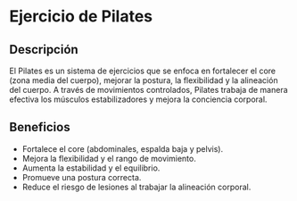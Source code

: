 # Ejercicio de Pilates

## Descripción
El Pilates es un sistema de ejercicios que se enfoca en fortalecer el core (zona media del cuerpo), mejorar la postura, la flexibilidad y la alineación del cuerpo. A través de movimientos controlados, Pilates trabaja de manera efectiva los músculos estabilizadores y mejora la conciencia corporal.

## Beneficios
- Fortalece el core (abdominales, espalda baja y pelvis).
- Mejora la flexibilidad y el rango de movimiento.
- Aumenta la estabilidad y el equilibrio.
- Promueve una postura correcta.
- Reduce el riesgo de lesiones al trabajar la alineación corporal.


































